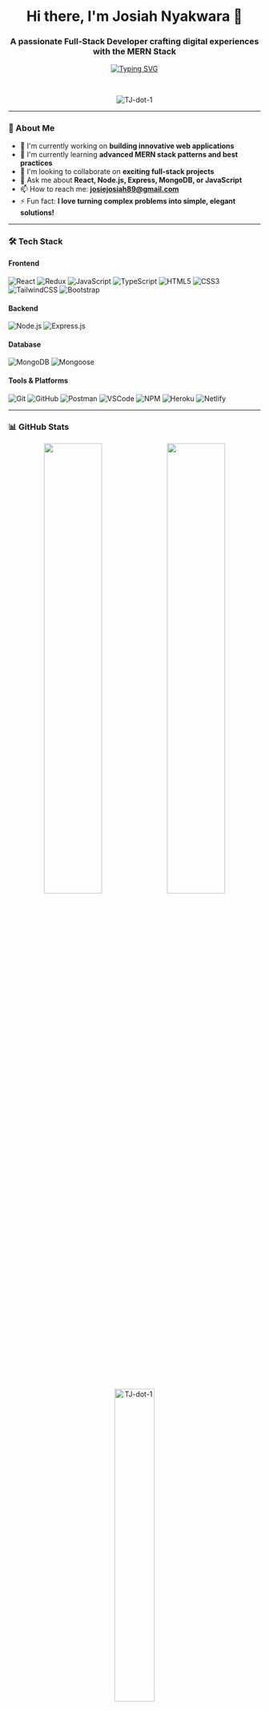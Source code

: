 
<h1 align="center">Hi there, I'm Josiah Nyakwara 👋</h1>
<h3 align="center">A passionate Full-Stack Developer crafting digital experiences with the MERN Stack</h3>

<p align="center">
  <a href="https://git.io/typing-svg"><img src="https://readme-typing-svg.demolab.com?font=Fira+Code&pause=1000&width=435&lines=Modern+Web+Developer;MERN+Stack+Specialist;Problem+Solver;Clean+Code+Advocate" alt="Typing SVG" /></a>
</p>

<br>

<p align="center">
  <img src="https://komarev.com/ghpvc/?username=TJ-dot-1&label=Profile%20Views&color=0e75b6&style=flat" alt="TJ-dot-1" />
</p>

---

### 🚀 About Me

- 🔭 I'm currently working on **building innovative web applications**
- 🌱 I'm currently learning **advanced MERN stack patterns and best practices**
- 👯 I'm looking to collaborate on **exciting full-stack projects**
- 💬 Ask me about **React, Node.js, Express, MongoDB, or JavaScript**
- 📫 How to reach me: **josiejosiah89@gmail.com**
- ⚡ Fun fact: **I love turning complex problems into simple, elegant solutions!**

---

### 🛠️ Tech Stack

#### **Frontend**
![React](https://img.shields.io/badge/React-20232A?style=for-the-badge&logo=react&logoColor=61DAFB)
![Redux](https://img.shields.io/badge/Redux-593D88?style=for-the-badge&logo=redux&logoColor=white)
![JavaScript](https://img.shields.io/badge/JavaScript-F7DF1E?style=for-the-badge&logo=javascript&logoColor=black)
![TypeScript](https://img.shields.io/badge/TypeScript-007ACC?style=for-the-badge&logo=typescript&logoColor=white)
![HTML5](https://img.shields.io/badge/HTML5-E34F26?style=for-the-badge&logo=html5&logoColor=white)
![CSS3](https://img.shields.io/badge/CSS3-1572B6?style=for-the-badge&logo=css3&logoColor=white)
![TailwindCSS](https://img.shields.io/badge/Tailwind_CSS-38B2AC?style=for-the-badge&logo=tailwind-css&logoColor=white)
![Bootstrap](https://img.shields.io/badge/Bootstrap-563D7C?style=for-the-badge&logo=bootstrap&logoColor=white)

#### **Backend**
![Node.js](https://img.shields.io/badge/Node.js-339933?style=for-the-badge&logo=nodedotjs&logoColor=white)
![Express.js](https://img.shields.io/badge/Express.js-000000?style=for-the-badge&logo=express&logoColor=white)

#### **Database**
![MongoDB](https://img.shields.io/badge/MongoDB-4EA94B?style=for-the-badge&logo=mongodb&logoColor=white)
![Mongoose](https://img.shields.io/badge/Mongoose-880000?style=for-the-badge&logo=mongoose&logoColor=white)

#### **Tools & Platforms**
![Git](https://img.shields.io/badge/Git-F05033?style=for-the-badge&logo=git&logoColor=white)
![GitHub](https://img.shields.io/badge/GitHub-100000?style=for-the-badge&logo=github&logoColor=white)
![Postman](https://img.shields.io/badge/Postman-FF6C37?style=for-the-badge&logo=postman&logoColor=white)
![VSCode](https://img.shields.io/badge/VSCode-0078D4?style=for-the-badge&logo=visual%20studio%20code&logoColor=white)
![NPM](https://img.shields.io/badge/npm-CB3837?style=for-the-badge&logo=npm&logoColor=white)
![Heroku](https://img.shields.io/badge/Heroku-430098?style=for-the-badge&logo=heroku&logoColor=white)
![Netlify](https://img.shields.io/badge/Netlify-00C7B7?style=for-the-badge&logo=netlify&logoColor=white)

---

### 📊 GitHub Stats

<p align="center">
  <img width="48%" src="https://github-readme-stats.vercel.app/api?username=TJ-dot-1&show_icons=true&theme=radical&hide_border=true" />
  <img width="48%" src="https://github-readme-streak-stats.herokuapp.com/?user=TJ-dot-1&theme=radical&hide_border=true" />
</p>

<p align="center">
  <img width="40%" src="https://github-readme-stats.vercel.app/api/top-langs/?username=TJ-dot-1&show_icons=true&locale=en&layout=compact&theme=radical&hide_border=true" alt="TJ-dot-1" />
</p>

---

### 📈 Contribution Graph

<p align="center">
  <a href="https://github.com/TJ-dot-1">
    <img src="https://github-readme-activity-graph.vercel.app/graph?username=TJ-dot-1&theme=react-dark&hide_border=true&area=true" />
  </a>
</p>

---

### 🐍 Contribution Snake

<p align="center">
  <img src="https://raw.githubusercontent.com/TJ-dot-1/TJ-dot-1/output/github-contribution-grid-snake.svg" alt="Snake animation" />
</p>

---

### 🔝 My Projects

<p align="center">
  <i>🚀 Check out my repositories for exciting projects!</i>
  <br><br>
  <a href="https://github.com/TJ-dot-1?tab=repositories">
    <img src="https://custom-icon-badges.demolab.com/badge/-Explore%20All%20Repos-2088FF?style=for-the-badge&logo=repo&logoColor=white"/>
  </a>
</p>

---

### 🤝 Connect with Me

<p align="center">
  <a href="https://www.linkedin.com/in/josiah-nyakwara" target="blank">
    <img align="center" src="https://raw.githubusercontent.com/rahuldkjain/github-profile-readme-generator/master/src/images/icons/Social/linked-in-alt.svg" alt="josiah-nyakwara" height="30" width="40" />
  </a>
  <a href="mailto:josiejosiah89@gmail.com">
    <img align="center" src="https://img.shields.io/badge/Gmail-D14836?style=for-the-badge&logo=gmail&logoColor=white" alt="Email" height="30" />
  </a>
  <a href="https://twitter.com/josiahtj" target="blank">
    <img align="center" src="https://raw.githubusercontent.com/rahuldkjain/github-profile-readme-generator/master/src/images/icons/Social/twitter.svg" alt="josiahtj" height="30" width="40" />
  </a>
</p>

---

### 🎯 GitHub Trophies

<p align="center"> 
  <a href="https://github.com/ryo-ma/github-profile-trophy">
    <img src="https://github-profile-trophy.vercel.app/?username=TJ-dot-1&theme=radical&no-frame=true&no-bg=false&margin-w=4&row=2&column=4" alt="TJ-dot-1" />
  </a>
</p>

---

<p align="center">
  <img src="https://capsule-render.vercel.app/api?type=waving&color=gradient&height=100&section=footer"/>
</p>

<p align="center">
  <i>Thanks for visiting my profile! Have a great day! 😄</i>
</p>
